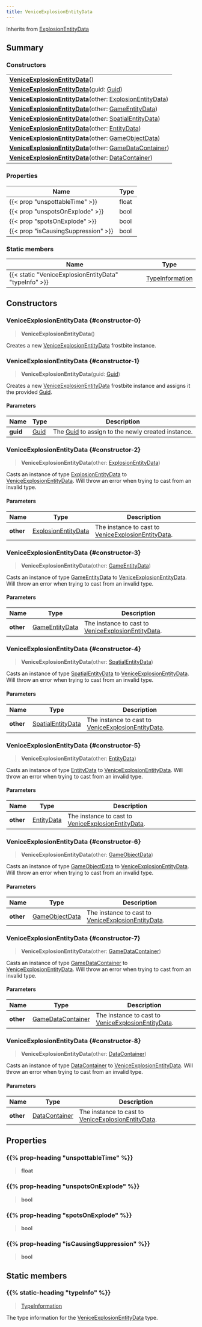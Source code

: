 ```yaml
---
title: VeniceExplosionEntityData
---
```


Inherits from 
[ExplosionEntityData](/vext/ref/fb/explosionentitydata)

## Summary
### Constructors
| |
| ----------- |
| **[VeniceExplosionEntityData](#constructor-0)**() |
| **[VeniceExplosionEntityData](#constructor-1)**(guid: [Guid](/vext/ref/shared/class/guid)) |
| **[VeniceExplosionEntityData](#constructor-2)**(other: [ExplosionEntityData](/vext/ref/fb/explosionentitydata)) |
| **[VeniceExplosionEntityData](#constructor-3)**(other: [GameEntityData](/vext/ref/fb/gameentitydata)) |
| **[VeniceExplosionEntityData](#constructor-4)**(other: [SpatialEntityData](/vext/ref/fb/spatialentitydata)) |
| **[VeniceExplosionEntityData](#constructor-5)**(other: [EntityData](/vext/ref/fb/entitydata)) |
| **[VeniceExplosionEntityData](#constructor-6)**(other: [GameObjectData](/vext/ref/fb/gameobjectdata)) |
| **[VeniceExplosionEntityData](#constructor-7)**(other: [GameDataContainer](/vext/ref/fb/gamedatacontainer)) |
| **[VeniceExplosionEntityData](#constructor-8)**(other: [DataContainer](/vext/ref/shared/class/datacontainer)) |

### Properties
| Name | Type |
| ---- | ---- |
| {{< prop "unspottableTime" >}} | float |
| {{< prop "unspotsOnExplode" >}} | bool |
| {{< prop "spotsOnExplode" >}} | bool |
| {{< prop "isCausingSuppression" >}} | bool |

### Static members
| Name | Type |
| ---- | ---- |
| {{< static "VeniceExplosionEntityData" "typeInfo" >}} | [TypeInformation](/vext/ref/shared/class/typeinformation) |

## Constructors
### VeniceExplosionEntityData {#constructor-0}
> **VeniceExplosionEntityData**()

Creates a new [VeniceExplosionEntityData](/vext/ref/fb/veniceexplosionentitydata) frostbite instance.

### VeniceExplosionEntityData {#constructor-1}
> **VeniceExplosionEntityData**(guid: [Guid](/vext/ref/shared/class/guid))

Creates a new [VeniceExplosionEntityData](/vext/ref/fb/veniceexplosionentitydata) frostbite instance and assigns it the provided [Guid](/vext/ref/shared/class/guid).

#### Parameters
| Name | Type | Description |
| ---- | ---- | ----------- |
| **guid** | [Guid](/vext/ref/shared/class/guid) | The [Guid](/vext/ref/shared/class/guid) to assign to the newly created instance. |

### VeniceExplosionEntityData {#constructor-2}
> **VeniceExplosionEntityData**(other: [ExplosionEntityData](/vext/ref/fb/explosionentitydata))

Casts an instance of type [ExplosionEntityData](/vext/ref/fb/explosionentitydata) to [VeniceExplosionEntityData](/vext/ref/fb/veniceexplosionentitydata). Will throw an error when trying to cast from an invalid type.

#### Parameters
| Name | Type | Description |
| ---- | ---- | ----------- |
| **other** | [ExplosionEntityData](/vext/ref/fb/explosionentitydata) | The instance to cast to [VeniceExplosionEntityData](/vext/ref/fb/veniceexplosionentitydata). |

### VeniceExplosionEntityData {#constructor-3}
> **VeniceExplosionEntityData**(other: [GameEntityData](/vext/ref/fb/gameentitydata))

Casts an instance of type [GameEntityData](/vext/ref/fb/gameentitydata) to [VeniceExplosionEntityData](/vext/ref/fb/veniceexplosionentitydata). Will throw an error when trying to cast from an invalid type.

#### Parameters
| Name | Type | Description |
| ---- | ---- | ----------- |
| **other** | [GameEntityData](/vext/ref/fb/gameentitydata) | The instance to cast to [VeniceExplosionEntityData](/vext/ref/fb/veniceexplosionentitydata). |

### VeniceExplosionEntityData {#constructor-4}
> **VeniceExplosionEntityData**(other: [SpatialEntityData](/vext/ref/fb/spatialentitydata))

Casts an instance of type [SpatialEntityData](/vext/ref/fb/spatialentitydata) to [VeniceExplosionEntityData](/vext/ref/fb/veniceexplosionentitydata). Will throw an error when trying to cast from an invalid type.

#### Parameters
| Name | Type | Description |
| ---- | ---- | ----------- |
| **other** | [SpatialEntityData](/vext/ref/fb/spatialentitydata) | The instance to cast to [VeniceExplosionEntityData](/vext/ref/fb/veniceexplosionentitydata). |

### VeniceExplosionEntityData {#constructor-5}
> **VeniceExplosionEntityData**(other: [EntityData](/vext/ref/fb/entitydata))

Casts an instance of type [EntityData](/vext/ref/fb/entitydata) to [VeniceExplosionEntityData](/vext/ref/fb/veniceexplosionentitydata). Will throw an error when trying to cast from an invalid type.

#### Parameters
| Name | Type | Description |
| ---- | ---- | ----------- |
| **other** | [EntityData](/vext/ref/fb/entitydata) | The instance to cast to [VeniceExplosionEntityData](/vext/ref/fb/veniceexplosionentitydata). |

### VeniceExplosionEntityData {#constructor-6}
> **VeniceExplosionEntityData**(other: [GameObjectData](/vext/ref/fb/gameobjectdata))

Casts an instance of type [GameObjectData](/vext/ref/fb/gameobjectdata) to [VeniceExplosionEntityData](/vext/ref/fb/veniceexplosionentitydata). Will throw an error when trying to cast from an invalid type.

#### Parameters
| Name | Type | Description |
| ---- | ---- | ----------- |
| **other** | [GameObjectData](/vext/ref/fb/gameobjectdata) | The instance to cast to [VeniceExplosionEntityData](/vext/ref/fb/veniceexplosionentitydata). |

### VeniceExplosionEntityData {#constructor-7}
> **VeniceExplosionEntityData**(other: [GameDataContainer](/vext/ref/fb/gamedatacontainer))

Casts an instance of type [GameDataContainer](/vext/ref/fb/gamedatacontainer) to [VeniceExplosionEntityData](/vext/ref/fb/veniceexplosionentitydata). Will throw an error when trying to cast from an invalid type.

#### Parameters
| Name | Type | Description |
| ---- | ---- | ----------- |
| **other** | [GameDataContainer](/vext/ref/fb/gamedatacontainer) | The instance to cast to [VeniceExplosionEntityData](/vext/ref/fb/veniceexplosionentitydata). |

### VeniceExplosionEntityData {#constructor-8}
> **VeniceExplosionEntityData**(other: [DataContainer](/vext/ref/shared/class/datacontainer))

Casts an instance of type [DataContainer](/vext/ref/shared/class/datacontainer) to [VeniceExplosionEntityData](/vext/ref/fb/veniceexplosionentitydata). Will throw an error when trying to cast from an invalid type.

#### Parameters
| Name | Type | Description |
| ---- | ---- | ----------- |
| **other** | [DataContainer](/vext/ref/shared/class/datacontainer) | The instance to cast to [VeniceExplosionEntityData](/vext/ref/fb/veniceexplosionentitydata). |

## Properties
### {{% prop-heading "unspottableTime" %}}
> **float**

### {{% prop-heading "unspotsOnExplode" %}}
> **bool**

### {{% prop-heading "spotsOnExplode" %}}
> **bool**

### {{% prop-heading "isCausingSuppression" %}}
> **bool**

## Static members
### {{% static-heading "typeInfo" %}}
> [TypeInformation](/vext/ref/shared/class/typeinformation)

The type information for the [VeniceExplosionEntityData](/vext/ref/fb/veniceexplosionentitydata) type.

